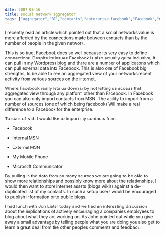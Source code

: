 ```yaml
---
date: 2007-08-16
title: social network aggregator
tags: ["aggregator","BT","contacts","enterprise facebook","Facebook","msn","Osmosoft","simon mcmanus","SimonMcManus","post"]
---
```

I recently read an article which pointed out that a social networks value is more affected by the connections made between contacts than by the number of people in the given network.  
  
This is so true, Facebook does so well because its very easy to define connections. Despite its issues Facebook is also actually quite inclusive, It can pull in my Wordpress blog and there are a number of applications which can pull external data into Facebook. This is also one of Facebook big strengths, to be able to see an aggregated view of your networks recent activity from various sources on the internet.  
  
Where Facebook really lets us down is by not letting us access that aggregated view through any platform other than Facebook. In Facebook you can also only import contacts from MSN. The ability to import from a number of sources (one of which being facebook) Will make a real difference to a Facebook for the enterprise.  
  
To start of with I would like to import my contacts from  

  
*   Facebook
  
*   Internal MSN
  
*   External MSN
  
*   My Mobile Phone
  
*   Microsoft Communicator
  

  
By pulling in the data from so many sources we are going to be able to show more relationships and possibly know more about the relationships. I would then want to store internet assets (blogs wikis) against a de-duplicated list of my contacts. In such a setup users would be encouraged to publish information onto public blogs.  
  
I had lunch with Jon Lister today and we had an interesting discussion about the implications of actively encouraging a companies employees to blog about what they are working on. As John pointed out while you give away a small advantage by telling people what you are doing you also get to learn a great deal from the other peoples comments and feedback.

        